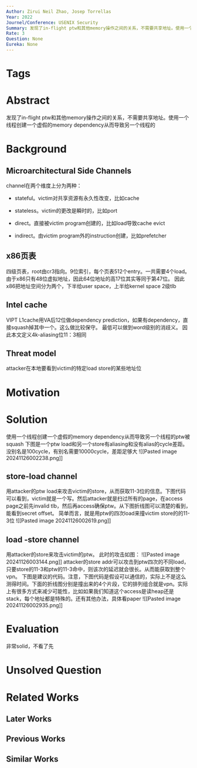 ```yaml
---
Author: Zirui Neil Zhao, Josep Torrellas
Year: 2022
Journel/Conference: USENIX Security
Summary: 发现了in-flight ptw和其他memory操作之间的关系，不需要共享地址。使用一个线程创建一个虚假的memory dependency从而导致另一个线程的ptw被squash
Rate: 3
Question: None
Eureka: None
---
```

# Tags
# Abstract
发现了in-flight ptw和其他memory操作之间的关系，不需要共享地址。使用一个线程创建一个虚假的memory dependency从而导致另一个线程的


# Background
## Microarchitectural Side Channels
channel在两个维度上分为两种：
- stateful。victim对共享资源有永久性改变，比如cache
- stateless。victim的更改是瞬时的，比如port

- direct。直接被victim program创建的，比如load导致cache evict
- indirect。由victim program外的instruction创建，比如prefetcher

## x86页表
四级页表，root由cr3指向。9位索引，每个页表512个entry。一共需要4个load。
由于x86只有48位虚拟地址，因此64位地址的高17位其实等同于第47位。
因此x86把地址空间分为两个，下半给user space，上半给kernel space
2级tlb

## Intel cache
VIPT
L1cache用VA后12位做dependency prediction，如果有dependency，直接squash掉其中一个。这么做比较保守。
最低可以做到word级别的消歧义。
因此本文定义4k-aliasing位11：3相同

## Threat model
attacker在本地要看到victim的特定load store的某些地址位


# Motivation


# Solution
使用一个线程创建一个虚假的memory dependency从而导致另一个线程的ptw被squash
下图是一个ptw load和另一个store有aliasing和没有alias的cycle差距。没别名是100cycle，有别名需要10000cycle，差距足够大
![[Pasted image 20241126002238.png]]
## store-load channel
用attacker的ptw load来攻击victim的store，从而获取11-3位的信息。下图代码可以看到，victim就是一个写。然后attacker就是扫过所有的page，在access page之前先invalid tlb，然后再access确保ptw。从下图折线图可以清楚的看到，能看到secret offset。
简单而言，就是用ptw的四次load来撞victim store的的11-3位
![[Pasted image 20241126002619.png]]
## load -store channel
用attacker的store来攻击victim的ptw。
此时的攻击如图：
![[Pasted image 20241126003144.png]]
attacker的store addr可以攻击到ptw四次的不同load，只要store的11-3和ptw的11-3命中，则该次的延迟就会很长。从而能获取到整个vpn。
下图是建议的代码。注意，下图代码是假设可以通信的，实际上不是这么测得时间。下面的折线图分别是撞出来的4个片段，它的排列组合就是vpn。实际上有很多方式来减少可能性，比如如果我们知道这个access是读heap还是stack，每个地址都是特殊的。还有其他办法，具体看paper
![[Pasted image 20241126002935.png]]
# Evaluation
非常solid，不看了先

# Unsolved Question


# Related Works
## Later Works

## Previous Works

## Similar Works
